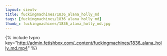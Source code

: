 ```yaml
--- 
layout: sieutv
title: fuckingmachines/1836_alana_holly_md
tags: [fuckingmachines/1836_alana_holly_md]
thumb_: fuckingmachines/1836_alana_holly_md.jpg
---
```

{% include tvpro key="http://admin.fetishbox.com/_content/fuckingmachines/1836_alana_holly_md.mp4" %} 
